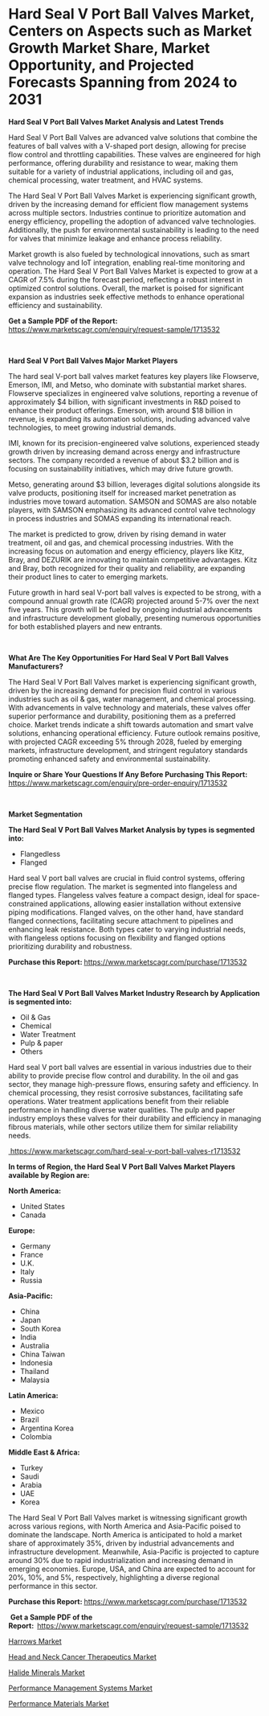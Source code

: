 <p><h1>Hard Seal V Port Ball Valves Market, Centers on Aspects such as Market Growth Market Share, Market Opportunity, and Projected Forecasts Spanning from 2024 to 2031</h1></p><p><strong>Hard Seal V Port Ball Valves Market Analysis and Latest Trends</strong></p>
<p><p>Hard Seal V Port Ball Valves are advanced valve solutions that combine the features of ball valves with a V-shaped port design, allowing for precise flow control and throttling capabilities. These valves are engineered for high performance, offering durability and resistance to wear, making them suitable for a variety of industrial applications, including oil and gas, chemical processing, water treatment, and HVAC systems.</p><p>The Hard Seal V Port Ball Valves Market is experiencing significant growth, driven by the increasing demand for efficient flow management systems across multiple sectors. Industries continue to prioritize automation and energy efficiency, propelling the adoption of advanced valve technologies. Additionally, the push for environmental sustainability is leading to the need for valves that minimize leakage and enhance process reliability.</p><p>Market growth is also fueled by technological innovations, such as smart valve technology and IoT integration, enabling real-time monitoring and operation. The Hard Seal V Port Ball Valves Market is expected to grow at a CAGR of 7.5% during the forecast period, reflecting a robust interest in optimized control solutions. Overall, the market is poised for significant expansion as industries seek effective methods to enhance operational efficiency and sustainability.</p></p>
<p><strong>Get a Sample PDF of the Report:&nbsp;</strong> <a href="https://www.marketscagr.com/enquiry/request-sample/1713532?utm_campaign=1557&utm_medium=2&utm_source=Github&utm_content=ia&utm_term=22102024&utm_id=hard-seal-v-port-ball-valves">https://www.marketscagr.com/enquiry/request-sample/1713532</a></p>
<p>&nbsp;</p>
<p><strong>Hard Seal V Port Ball Valves Major Market Players</strong></p>
<p><p>The hard seal V-port ball valves market features key players like Flowserve, Emerson, IMI, and Metso, who dominate with substantial market shares. Flowserve specializes in engineered valve solutions, reporting a revenue of approximately $4 billion, with significant investments in R&D poised to enhance their product offerings. Emerson, with around $18 billion in revenue, is expanding its automation solutions, including advanced valve technologies, to meet growing industrial demands.</p><p>IMI, known for its precision-engineered valve solutions, experienced steady growth driven by increasing demand across energy and infrastructure sectors. The company recorded a revenue of about $3.2 billion and is focusing on sustainability initiatives, which may drive future growth.</p><p>Metso, generating around $3 billion, leverages digital solutions alongside its valve products, positioning itself for increased market penetration as industries move toward automation. SAMSON and SOMAS are also notable players, with SAMSON emphasizing its advanced control valve technology in process industries and SOMAS expanding its international reach.</p><p>The market is predicted to grow, driven by rising demand in water treatment, oil and gas, and chemical processing industries. With the increasing focus on automation and energy efficiency, players like Kitz, Bray, and DEZURIK are innovating to maintain competitive advantages. Kitz and Bray, both recognized for their quality and reliability, are expanding their product lines to cater to emerging markets.</p><p>Future growth in hard seal V-port ball valves is expected to be strong, with a compound annual growth rate (CAGR) projected around 5-7% over the next five years. This growth will be fueled by ongoing industrial advancements and infrastructure development globally, presenting numerous opportunities for both established players and new entrants.</p></p>
<p>&nbsp;</p>
<p><strong>What Are The Key Opportunities For Hard Seal V Port Ball Valves Manufacturers?</strong></p>
<p><p>The Hard Seal V Port Ball Valves market is experiencing significant growth, driven by the increasing demand for precision fluid control in various industries such as oil & gas, water management, and chemical processing. With advancements in valve technology and materials, these valves offer superior performance and durability, positioning them as a preferred choice. Market trends indicate a shift towards automation and smart valve solutions, enhancing operational efficiency. Future outlook remains positive, with projected CAGR exceeding 5% through 2028, fueled by emerging markets, infrastructure development, and stringent regulatory standards promoting enhanced safety and environmental sustainability.</p></p>
<p><strong>Inquire or Share Your Questions If Any Before Purchasing This Report:</strong> <a href="https://www.marketscagr.com/enquiry/pre-order-enquiry/1713532?utm_campaign=1557&utm_medium=2&utm_source=Github&utm_content=ia&utm_term=22102024&utm_id=hard-seal-v-port-ball-valves">https://www.marketscagr.com/enquiry/pre-order-enquiry/1713532</a></p>
<p>&nbsp;</p>
<p><strong>Market Segmentation</strong></p>
<p><strong>The Hard Seal V Port Ball Valves Market Analysis by types is segmented into:</strong></p>
<p><ul><li>Flangedless</li><li>Flanged</li></ul></p>
<p><p>Hard seal V port ball valves are crucial in fluid control systems, offering precise flow regulation. The market is segmented into flangeless and flanged types. Flangeless valves feature a compact design, ideal for space-constrained applications, allowing easier installation without extensive piping modifications. Flanged valves, on the other hand, have standard flanged connections, facilitating secure attachment to pipelines and enhancing leak resistance. Both types cater to varying industrial needs, with flangeless options focusing on flexibility and flanged options prioritizing durability and robustness.</p></p>
<p><strong>Purchase this Report:&nbsp;</strong><a href="https://www.marketscagr.com/purchase/1713532?utm_campaign=1557&utm_medium=2&utm_source=Github&utm_content=ia&utm_term=22102024&utm_id=hard-seal-v-port-ball-valves">https://www.marketscagr.com/purchase/1713532</a></p>
<p>&nbsp;</p>
<p><strong>The Hard Seal V Port Ball Valves Market Industry Research by Application is segmented into:</strong></p>
<p><ul><li>Oil & Gas</li><li>Chemical</li><li>Water Treatment</li><li>Pulp & paper</li><li>Others</li></ul></p>
<p><p>Hard seal V port ball valves are essential in various industries due to their ability to provide precise flow control and durability. In the oil and gas sector, they manage high-pressure flows, ensuring safety and efficiency. In chemical processing, they resist corrosive substances, facilitating safe operations. Water treatment applications benefit from their reliable performance in handling diverse water qualities. The pulp and paper industry employs these valves for their durability and efficiency in managing fibrous materials, while other sectors utilize them for similar reliability needs.</p></p>
<p><a href="https://www.marketscagr.com/hard-seal-v-port-ball-valves-r1713532?utm_campaign=1557&utm_medium=2&utm_source=Github&utm_content=ia&utm_term=22102024&utm_id=hard-seal-v-port-ball-valves">&nbsp;https://www.marketscagr.com/hard-seal-v-port-ball-valves-r1713532</a></p>
<p><strong>In terms of Region, the Hard Seal V Port Ball Valves Market Players available by Region are:</strong></p>
<p>
    <p> <strong> North America: </strong>
        <ul>
            <li>United States</li>
            <li>Canada</li>
        </ul>
        </p> 
    <p> <strong> Europe: </strong>
        <ul>
            <li>Germany</li>
            <li>France</li>
            <li>U.K.</li>
            <li>Italy</li>
            <li>Russia</li>
        </ul>
        </p> 
    <p> <strong> Asia-Pacific: </strong>
        <ul>
            <li>China</li>
            <li>Japan</li>
            <li>South Korea</li>
            <li>India</li>
            <li>Australia</li>
            <li>China Taiwan</li>
            <li>Indonesia</li>
            <li>Thailand</li>
            <li>Malaysia</li>
        </ul>
        </p> 
    <p> <strong> Latin America: </strong>
        <ul>
            <li>Mexico</li>
            <li>Brazil</li>
            <li>Argentina Korea</li>
            <li>Colombia</li>
        </ul>
        </p> 
    <p> <strong> Middle East & Africa: </strong>
        <ul>
            <li>Turkey</li>
            <li>Saudi</li>
            <li>Arabia</li>
            <li>UAE</li>
            <li>Korea</li>
        </ul>
    </p>
    </p>
<p><p>The Hard Seal V Port Ball Valves market is witnessing significant growth across various regions, with North America and Asia-Pacific poised to dominate the landscape. North America is anticipated to hold a market share of approximately 35%, driven by industrial advancements and infrastructure development. Meanwhile, Asia-Pacific is projected to capture around 30% due to rapid industrialization and increasing demand in emerging economies. Europe, USA, and China are expected to account for 20%, 10%, and 5%, respectively, highlighting a diverse regional performance in this sector.</p></p>
<p><strong>Purchase this Report: </strong><a href="https://www.marketscagr.com/purchase/1713532?utm_campaign=1557&utm_medium=2&utm_source=Github&utm_content=ia&utm_term=22102024&utm_id=hard-seal-v-port-ball-valves">https://www.marketscagr.com/purchase/1713532</a></p>
<p>&nbsp;<strong>Get a Sample PDF of the Report:&nbsp;&nbsp;</strong><a href="https://www.marketscagr.com/enquiry/request-sample/1713532?utm_campaign=1557&utm_medium=2&utm_source=Github&utm_content=ia&utm_term=22102024&utm_id=hard-seal-v-port-ball-valves">https://www.marketscagr.com/enquiry/request-sample/1713532</a></p>
<p><strong></strong></p>
<p><p><a href="https://www.linkedin.com/pulse/unveiling-market-trends-global-harrows-growth-regional-xruof?utm_campaign=1557&utm_medium=2&utm_source=Github&utm_content=ia&utm_term=22102024&utm_id=hard-seal-v-port-ball-valves">Harrows Market</a></p><p><a href="https://www.linkedin.com/pulse/head-neck-cancer-therapeutics-market-trends-detailed-yx1ef?utm_campaign=1557&utm_medium=2&utm_source=Github&utm_content=ia&utm_term=22102024&utm_id=hard-seal-v-port-ball-valves">Head and Neck Cancer Therapeutics Market</a></p><p><a href="https://www.linkedin.com/pulse/halide-minerals-market-forecasts-trends-impact-analysis-2024-bp82f?utm_campaign=1557&utm_medium=2&utm_source=Github&utm_content=ia&utm_term=22102024&utm_id=hard-seal-v-port-ball-valves">Halide Minerals Market</a></p><p><a href="https://www.linkedin.com/pulse/charting-future-comprehensive-analysis-global-performance-management-8udsf?utm_campaign=1557&utm_medium=2&utm_source=Github&utm_content=ia&utm_term=22102024&utm_id=hard-seal-v-port-ball-valves">Performance Management Systems Market</a></p><p><a href="https://www.linkedin.com/pulse/performance-materials-market-outlook-current-assessment-future-2dzof?utm_campaign=1557&utm_medium=2&utm_source=Github&utm_content=ia&utm_term=22102024&utm_id=hard-seal-v-port-ball-valves">Performance Materials Market</a></p></p>